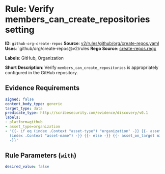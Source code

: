 # Rule: Verify members_can_create_repositories setting

**ID**: `github-org-create-repos`
**Source**: [v2/rules/github/org/create-repos.yaml](https://github.com/scribe-public/sample-policies/v2/rules/github/org/create-repos.yaml)
**Uses**: `github/org/create-repos@v2/rules
**Rego Source**: [create-repos.rego](https://github.com/scribe-public/sample-policies/v2/rules/github/org/create-repos.rego)

**Labels**: GitHub, Organization

**Short Description**: Verify `members_can_create_repositories` is appropriately configured in the GitHub repository.

## Evidence Requirements

```yaml
signed: false
content_body_type: generic
target_type: data
predicate_type: http://scribesecurity.com/evidence/discovery/v0.1
labels:
- platform=github
- asset_type=organization
- '{{- if eq (index .Context "asset-type") "organization" -}} {{- asset_on_target
  (index .Context "asset-name") -}} {{- else -}} {{- asset_on_target nil -}} {{- end
  -}}'
```
## Rule Parameters (`with`)

```yaml
desired_value: false
```
